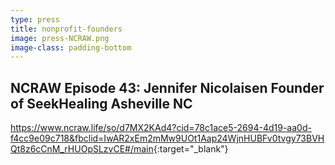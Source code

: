 ```yaml
---
type: press
title: nonprofit-founders
image: press-NCRAW.png
image-class: padding-bottom
---
```


## NCRAW Episode 43: Jennifer Nicolaisen Founder of SeekHealing Asheville NC

<https://www.ncraw.life/so/d7MX2KAd4?cid=78c1ace5-2694-4d19-aa0d-f4cc9e09c718&fbclid=IwAR2xEm2mMw9UOt1Aap24WjnHUBFv0tvgy73BVHQt8z6cCnM_rHUOpSLzvCE#/main>{:target="_blank"}